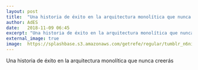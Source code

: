 ```yaml
---
layout: post
title:  "Una historia de éxito en la arquitectura monolítica que nunca creerás"
author: AdES
date:   2018-11-09 06:45
excerpt: "Una historia de éxito en la arquitectura monolítica que nunca creerás"
external_image: true
image:  https://splashbase.s3.amazonaws.com/getrefe/regular/tumblr_n6nimgfMJO1slhhf0o2_1280.jpg
---
```

Una historia de éxito en la arquitectura monolítica que nunca creerás